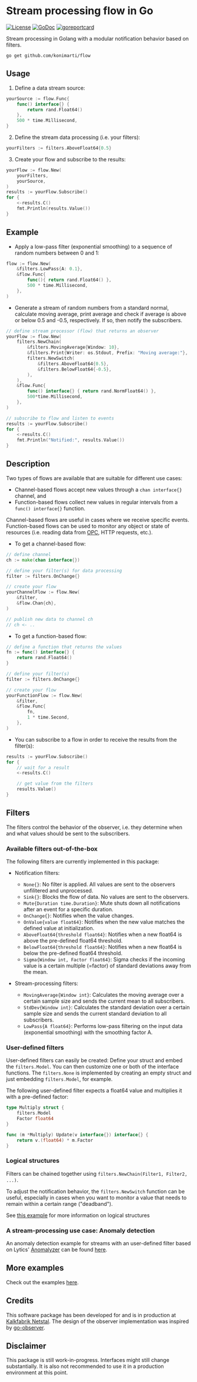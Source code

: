  # Stream processing flow in Go

[![License](http://img.shields.io/badge/license-MIT-red.svg?style=flat)](https://github.com/konimarti/flow/blob/master/LICENSE)
[![GoDoc](https://godoc.org/github.com/konimarti/flow?status.svg)](https://godoc.org/github.com/konimarti/flow)
[![goreportcard](https://goreportcard.com/badge/github.com/konimarti/flow)](https://goreportcard.com/report/github.com/konimarti/flow)

Stream processing in Golang with a modular notification behavior based on filters.

```go get github.com/konimarti/flow```

## Usage

1. Define a data stream source: 
```go
yourSource := flow.Func{
	func() interface{} {
		return rand.Float64()
	},
	500 * time.Millisecond,
}
```

2. Define the stream data processing (i.e. your filters):
```go
yourFilters := filters.AboveFloat64{0.5}
```

3. Create your flow and subscribe to the results:
```go
yourFlow := flow.New(
	yourFilters,
	yourSource,
)
results := yourFlow.Subscribe()
for {
	<-results.C()
	fmt.Println(results.Value())
}
```

## Example

* Apply a low-pass filter (exponential smoothing) to a sequence of random numbers between 0 and 1:

```go
flow := flow.New(
	&filters.LowPass{A: 0.1}, 
	&flow.Func{ 
		func(){ return rand.Float64() },
		500 * time.Millisecond,
	},
)
```

* Generate a stream of random numbers from a standard normal, calculate moving average, print average and check if average is above or below 0.5 and -0.5, respectively. If so, then notify the subscribers.

```go
// define stream processor (flow) that returns an observer
yourFlow := flow.New(
	filters.NewChain(
		&filters.MovingAverage{Window: 10},
		&filters.Print{Writer: os.Stdout, Prefix: "Moving average:"},
		filters.NewSwitch(
			&filters.AboveFloat64{0.5},
			&filters.BelowFloat64{-0.5},
		),
	),
	&flow.Func{
		func() interface{} { return rand.NormFloat64() },
		500*time.Millisecond,
	},
)

// subscribe to flow and listen to events 
results := yourFlow.Subscribe()
for {
	<-results.C()
	fmt.Println("Notified:", results.Value())
}
```

## Description

Two types of flows are available that are suitable for different use cases:
* Channel-based flows accept new values through a ```chan interface{}``` channel, and
* Function-based flows collect new values in regular intervals from a ```func() interface{}``` function.

Channel-based flows are useful in cases where we receive specific events. 
Function-based flows can be used to monitor any object or state of resources 
(i.e. reading data from [OPC](http://github.com/konimarti/opc), HTTP requests, etc.).

* To get a channel-based flow:
```go
// define channel 
ch := make(chan interface{})

// define your filter(s) for data processing
filter := filters.OnChange{}

// create your flow
yourChannelFlow := flow.New(
	&filter, 
	&flow.Chan{ch},
)

// publish new data to channel ch
// ch <- ..
```

* To get a function-based flow:
```go
// define a function that returns the values
fn := func() interface{} {
	return rand.Float64()
}

// define your filter(s)
filter := filters.OnChange{}

// create your flow
yourFunctionFlow := flow.New(
	&filter, 
	&flow.Func{
		fn, 
		1 * time.Second,
	},
)
```

* You can subscribe to a flow in order to receive the results from the filter(s):
```go
results := yourFlow.Subscribe()
for {
	// wait for a result
	<-results.C()

	// get value from the filters
	results.Value()
}

```

## Filters

The filters control the behavior of the observer, i.e. they determine when and what values should be sent to the subscribers.  

### Available filters out-of-the-box

The following filters are currently implemented in this package:
* Notification filters:
  - ```None{}```: No filter is applied. All values are sent to the observers unfilitered and unprocessed.
  - ```Sink{}```: Blocks the flow of data. No values are sent to the observers.
  - ```Mute{Duration time.Duration}```: Mute shuts down all notifications after an event for a specific duration.
  - ```OnChange{}```: Notifies when the value changes.
  - ```OnValue{value float64}```: Notifies when the new value matches the defined value at initialization. 
  - ```AboveFloat64{threshold float64}```: Notifies when a new float64 is above the pre-defined float64 threshold.
  - ```BelowFloat64{threshold float64}```: Notifies when a new float64 is below the pre-defined float64 threshold.
  - ```Sigma{Window int, Factor float64}```: Sigma checks if the incoming value is a certain multiple (=factor) of standard deviations away from the mean.

* Stream-processing filters:
  - ```MovingAverage{Window int}```: Calculates the moving average over a certain sample size and sends the current mean to all subscribers.
  - ```StdDev{Window int}```: Calculates the standard deviation over a certain sample size and sends the current standard deviation to all subscribers.
  - ```LowPass{A float64}```: Performs low-pass filtering on the input data (exponential smoothing) with the smoothing factor A. 

### User-defined filters

User-defined filters can easily be created: Define your struct and embed the ```filters.Model```. You can then customize one or both of the interface functions. 
The ```filters.None``` is implemented by creating an empty struct and just embedding ```filters.Model```, for example.

The following user-defined filter expects a float64 value and multiplies it with a pre-defined factor:
```go
type Multiply struct {
	filters.Model
	Factor float64
}

func (m *Multiply) Update(v interface{}) interface{} {
	return v.(float64) * m.Factor
}
```

### Logical structures

Filters can be chained together using ```filters.NewChain(Filter1, Filter2, ...)```. 

To adjust the notification behavior, the ```filters.NewSwitch``` function can be useful, especially in cases when you want 
to monitor a value that needs to remain within a certain range ("deadband").

See [this example](http://github.com/konimarti/flow/tree/master/example/chain.go) for more information on logical structures 

### A stream-processing use case: Anomaly detection 

An anomaly detection example for streams with an user-defined filter based on Lytics' [Anomalyzer](http://github.com/lytics/anomalyzer) 
can be found [here](http://github.com/konimarti/flow/tree/master/example/anomaly.go).

## More examples

Check out the examples [here](http://github.com/konimarti/flow/tree/master/example).

## Credits

This software package has been developed for and is in production at [Kalkfabrik Netstal](http://www.kfn.ch/en).
The design of the observer implementation was inspired by [go-observer](http://github.com/imkira/go-observer).

## Disclaimer

This package is still work-in-progress. Interfaces might still change substantially. It is also not recommended to use it in a production environment at this point.





